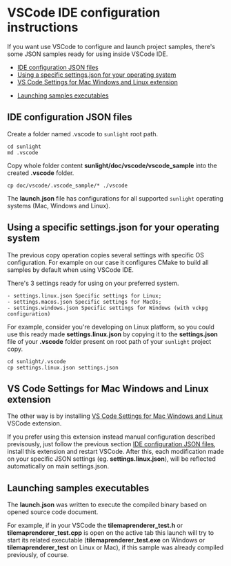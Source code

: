 # VSCode IDE configuration instructions

If you want use VSCode to configure and launch project samples, there's some JSON samples ready for using inside VSCode IDE.

* [IDE configuration JSON files](#ide-configuration-json-files)
* [Using a specific settings.json for your operating system](#using-a-specific-settingsjson-for-your-operating-system)
* [VS Code Settings for Mac Windows and Linux extension](#vs-code-settings-for-mac-windows-and-linux-extension)
- [Launching samples executables](#launching-samples-executables)


## IDE configuration JSON files

Create a folder named .vscode to `sunlight` root path. 

```shell
cd sunlight
md .vscode
```

Copy whole folder content **sunlight/doc/vscode/vscode_sample** into the created **.vscode** folder.


```shell
cp doc/vscode/.vscode_sample/* ./vscode
```

The **launch.json** file has configurations for all supported `sunlight` operating systems (Mac, Windows and Linux).

## Using a specific settings.json for your operating system

The previous copy operation copies several settings with specific OS configuration. For example on our case it configures CMake to build all samples by default when using VSCode IDE.

There's 3 settings ready for using on your preferred system.

    - settings.linux.json Specific settings for Linux;
    - settings.macos.json Specific settings for MacOs;
    - settings.windows.json Specific settings for Windows (with vckpg configuration)

For example, consider you're developing on Linux platform, so you could use this ready made **settings.linux.json** by copying it to the **settings.json** file of your **.vscode** folder present on root path of your `sunlight` project copy.

```shell
cd sunlight/.vscode
cp settings.linux.json settings.json
```

## VS Code Settings for Mac Windows and Linux extension

The other way is by installing [VS Code Settings for Mac Windows and Linux](https://marketplace.visualstudio.com/items?itemName=franmastromarino.vs-code-settings-os) VSCode extension.

If you prefer using this extension instead manual configuration described previsously, just follow the previous section [IDE configuration JSON files](#ide-configuration-json-files), install this extension and restart VSCode.
After this, each modification made on your specific JSON settings (eg. **settings.linux.json**), will be reflected automatically on main settings.json.  


## Launching samples executables

The **launch.json** was written to execute the compiled binary based on opened source code document.

For example, if in your VSCode the **tilemaprenderer_test.h** or **tilemaprenderer_test.cpp** is open on the active tab this launch will try to start its related executable (**tilemaprenderer_test.exe** on Windows or **tilemaprenderer_test** on Linux or Mac), if this sample was already compiled previously, of course.
